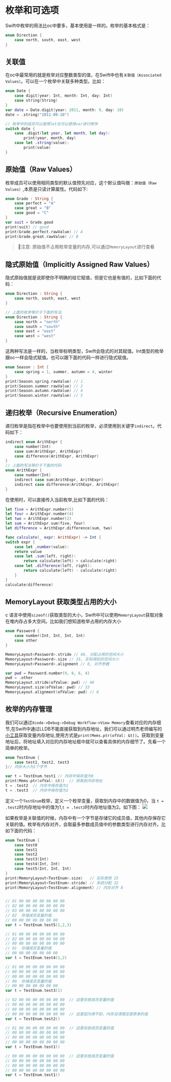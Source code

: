 # 枚举和可选项
Swift中枚举的用法比oc中要多，基本使用是一样的。枚举的基本格式是：
```swift
enum Direction {
    case north, south, east, west
}
```

## 关联值
在oc中最常用的就是枚举对应整数类型的值，在Swift中也有`关联值（Associated Values）`。可以在一个枚举中关联多种类型。比如：
```swift
enum Date {
    case digit(year: Int, month: Int, day: Int)
    case string(String)
}
var date = Date.digit(year: 2011, month: 9, day: 10)
date = .string("2011-09-10")

// 枚举中的成员可以使用let也可以使用var进行修饰
switch date {
    case .digit(let year, let month, let day):
        print(year, month, day)
    case let .string(value):
        print(value)
}
```
## 原始值（Raw Values）
枚举成员可以使用相同类型的默认值预先对应，这个默认值叫做：`原始值（Raw Values）`,本质是只读计算属性。代码如下:
```swift
enum Grade : String {
    case perfect = "A"
    case great = "B"
    case good = "C"
}
var suit = Grade.good
print(suit) // good
print(Grade.perfect.rawValue) // A
print(Grade.great.rawValue) // B
```
>📢注意: 原始值不占用枚举变量的内存,可以通过`MemoryLayout`进行查看

## 隐式原始值（Implicitly Assigned Raw Values）
隐式原始值就是说即使你不明确的给它赋值，但是它也是有值的，比如下面的代码：
```swift
enum Direction : String {
    case north, south, east, west
}

// 上面的枚举等价于下面的写法
enum Direction : String {
    case north = "north"
    case south = "south"
    case east = "east"
    case west = "west"
}
```
这两种写法是一样的，当枚举标明类型，Swift会隐式的对其赋值。Int类型的枚举跟oc一样会隐式赋值。也可以跟下面的代码一样进行隐式赋值。
```swift
enum Season : Int {
    case spring = 1, summer, autumn = 4, winter
}
print(Season.spring.rawValue) // 1
print(Season.summer.rawValue) // 2
print(Season.autumn.rawValue) // 4
print(Season.winter.rawValue) // 5
```
## 递归枚举（Recursive Enumeration）
递归枚举是指在枚举中也要使用到当前的枚举，必须使用到关键字`indirect`。代码如下：
```swift
indirect enum ArithExpr {
    case number(Int)
    case sum(ArithExpr, ArithExpr)
    case difference(ArithExpr, ArithExpr)
}
// 上面的写法等价于下面的代码
enum ArithExpr {
    case number(Int)
    indirect case sum(ArithExpr, ArithExpr)
    indirect case difference(ArithExpr, ArithExpr)
}
```
在使用时，可以直接传入当前枚举,比如下面的代码：
```swift
let five = ArithExpr.number(5)
let four = ArithExpr.number(4)
let two = ArithExpr.number(2)
let sum = ArithExpr.sum(five, four)
let difference = ArithExpr.difference(sum, two)

func calculate(_ expr: ArithExpr) -> Int {
switch expr {
    case let .number(value):
    return value
    case let .sum(left, right):
        return calculate(left) + calculate(right)
    case let .difference(left, right):
        return calculate(left) - calculate(right)
    }
}
calculate(difference)
```

## MemoryLayout 获取类型占用的大小
c 语言中使用`sizeof()`获取类型的大小，Swift中可以使用`MemoryLayout`获取对象在堆内存占多大空间。比如我们想知道枚举占用的内存大小
```swift
enum Password {
    case number(Int, Int, Int, Int)
    case other
}

MemoryLayout<Password>.stride // 40, 分配占用的空间大小
MemoryLayout<Password>.size // 33, 实际用到的空间大小
MemoryLayout<Password>.alignment // 8, 对齐参数

var pwd = Password.number(9, 8, 6, 4)
pwd = .other
MemoryLayout.stride(ofValue: pwd) // 40
MemoryLayout.size(ofValue: pwd) // 33
MemoryLayout.alignment(ofValue: pwd) // 8
```

## 枚举的内存管理
我们可以通过`Xcode->Debug->Debug Workflow->View Memory`查看对应的内存细节,在Swift中通过LLDB不能直接获取到内存地址，我们可以通过明杰老师编写的[小工具](https://github.com/CoderMJLee/Mems)获取变量内存地址,使用方式是`print(Mems.ptr(ofVal: &t))`。获取到变量地址后，将地址填入对应的内存地址框中就可以查看具体的内存细节了。先看一个简单的枚举。
```swift
enum TestEnum {
    case test1, test2, test3
}// 内存大小为1个字节

var t = TestEnum.test1 // 内存中保存值为0
print(Mems.ptr(ofVal: &t))  // 获取到内存地址
t = .test2  // 内存中保存值为1
t = .test3  // 内存中保存值为2
```
定义一个`TestEnum`枚举，定义一个枚举变量，获取到内存中的数据值为0，当 `t = .test2`时内存地址中的值为1,`t = .test3`时内存地址值为2。如下图：
![](../imgs/swift/ios_swift_16.png)

如果枚举是关联值的时候，内存中有一个字节是存储它的成员值，其他内存保存它关联的值。枚举有内存对齐，会取最多参数成员值中的参数类型进行内存对齐。比如下面的代码：
```swift
enum TestEnum {
    case test0
    case test1
    case test2
    case test3(Int)
    case test4(Int, Int)
    case test5(Int, Int, Int)
}
print(MemoryLayout<TestEnum>.size)   // 实际使用 25
print(MemoryLayout<TestEnum>.stride) // 系统分配 32
print(MemoryLayout<TestEnum>.alignment) // 内存对齐 8


// 01 00 00 00 00 00 00 00
// 02 00 00 00 00 00 00 00
// 03 00 00 00 00 00 00 00
// 02  存储成员变量的值
// 00 00 00 00 00 00 00
var t = TestEnum.test5(1,2,3)

// 01 00 00 00 00 00 00 00
// 02 00 00 00 00 00 00 00
// 00 00 00 00 00 00 00 00
// 01  存储成员变量的值
// 00 00 00 00 00 00 00
var t = TestEnum.test4(1,2)

// 01 00 00 00 00 00 00 00
// 00 00 00 00 00 00 00 00
// 00 00 00 00 00 00 00 00
// 00  存储成员变量的值
// 00 00 00 00 00 00 00
var t = TestEnum.test3(1)

// 02 00 00 00 00 00 00 00  // 这里存放成员变量的值
// 00 00 00 00 00 00 00 00
// 00 00 00 00 00 00 00 00
// 00 00 00 00 00 00 00 00  // 这里因为用不到，内存没清理还是原来的值
var t = TestEnum.test2()

// 01 00 00 00 00 00 00 00  // 这里存放成员变量的值
// 00 00 00 00 00 00 00 00
// 00 00 00 00 00 00 00 00
// 00 00 00 00 00 00 00 00  
var t = TestEnum.test1()

// 00 00 00 00 00 00 00 00  // 这里存放成员变量的值
// 00 00 00 00 00 00 00 00
// 00 00 00 00 00 00 00 00
// 00 00 00 00 00 00 00 00  
var t = TestEnum.test1()
```


